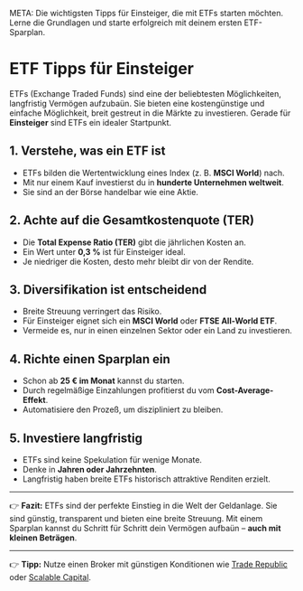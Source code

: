 META: Die wichtigsten Tipps für Einsteiger, die mit ETFs starten möchten. Lerne die Grundlagen und starte erfolgreich mit deinem ersten ETF-Sparplan.

# ETF Tipps für Einsteiger

ETFs (Exchange Traded Funds) sind eine der beliebtesten Möglichkeiten, langfristig Vermögen aufzubaün. 
Sie bieten eine kostengünstige und einfache Möglichkeit, breit gestreut in die Märkte zu investieren. 
Gerade für **Einsteiger** sind ETFs ein idealer Startpunkt.

## 1. Verstehe, was ein ETF ist

- ETFs bilden die Wertentwicklung eines Index (z. B. **MSCI World**) nach. 
- Mit nur einem Kauf investierst du in **hunderte Unternehmen weltweit**. 
- Sie sind an der Börse handelbar wie eine Aktie.

## 2. Achte auf die Gesamtkostenquote (TER)

- Die **Total Expense Ratio (TER)** gibt die jährlichen Kosten an. 
- Ein Wert unter **0,3 %** ist für Einsteiger ideal. 
- Je niedriger die Kosten, desto mehr bleibt dir von der Rendite.

## 3. Diversifikation ist entscheidend

- Breite Streuung verringert das Risiko. 
- Für Einsteiger eignet sich ein **MSCI World** oder **FTSE All-World ETF**. 
- Vermeide es, nur in einen einzelnen Sektor oder ein Land zu investieren.

## 4. Richte einen Sparplan ein

- Schon ab **25 € im Monat** kannst du starten. 
- Durch regelmäßige Einzahlungen profitierst du vom **Cost-Average-Effekt**. 
- Automatisiere den Prozeß, um diszipliniert zu bleiben.

## 5. Investiere langfristig

- ETFs sind keine Spekulation für wenige Monate. 
- Denke in **Jahren oder Jahrzehnten**. 
- Langfristig haben breite ETFs historisch attraktive Renditen erzielt.

---

👉 **Fazit:** 
ETFs sind der perfekte Einstieg in die Welt der Geldanlage. 
Sie sind günstig, transparent und bieten eine breite Streuung. 
Mit einem Sparplan kannst du Schritt für Schritt dein Vermögen aufbaün – **auch mit kleinen Beträgen**.

---

👉 **Tipp:** Nutze einen Broker mit günstigen Konditionen wie [Trade Republic](https://partner.trade-republic.de/dein-link) oder [Scalable Capital](https://partner.scalable.capital/dein-link).
